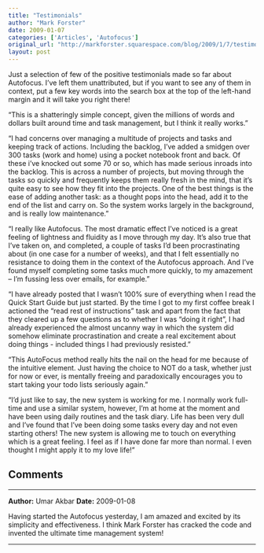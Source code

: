 ```yaml
---
title: "Testimonials"
author: "Mark Forster"
date: 2009-01-07
categories: ['Articles', 'Autofocus']
original_url: "http://markforster.squarespace.com/blog/2009/1/7/testimonials.html"
layout: post
---
```


Just a selection of few of the positive testimonials made so far about Autofocus. I’ve left them unattributed, but if you want to see any of them in context, put a few key words into the search box at the top of the left-hand margin and it will take you right there!

“This is a shatteringly simple concept, given the millions of words and dollars built around time and task management, but I think it really works.”

“I had concerns over managing a multitude of projects and tasks and keeping track of actions. Including the backlog, I’ve added a smidgen over 300 tasks (work and home) using a pocket notebook front and back. Of these i’ve knocked out some 70 or so, which has made serious inroads into the backlog. This is across a number of projects, but moving through the tasks so quickly and frequently keeps them really fresh in the mind, that it’s quite easy to see how they fit into the projects. One of the best things is the ease of adding another task: as a thought pops into the head, add it to the end of the list and carry on. So the system works largely in the background, and is really low maintenance.”

“I really like Autofocus. The most dramatic effect I’ve noticed is a great feeling of lightness and fluidity as I move through my day. It’s also true that I’ve taken on, and completed, a couple of tasks I’d been procrastinating about (in one case for a number of weeks), and that I felt essentially no resistance to doing them in the context of the Autofocus approach. And I’ve found myself completing some tasks much more quickly, to my amazement – I’m fussing less over emails, for example.”

“I have already posted that I wasn’t 100% sure of everything when I read the Quick Start Guide but just started. By the time I got to my first coffee break I actioned the “read rest of instructions” task and apart from the fact that they cleared up a few questions as to whether I was “doing it right”, I had already experienced the almost uncanny way in which the system did somehow eliminate procrastination and create a real excitement about doing things - included things I had previously resisted.”

“This AutoFocus method really hits the nail on the head for me because of the intuitive element. Just having the choice to NOT do a task, whether just for now or ever, is mentally freeing and paradoxically encourages you to start taking your todo lists seriously again.”

“I’d just like to say, the new system is working for me. I normally work full-time and use a similar system, however, I’m at home at the moment and have been using daily routines and the task diary. Life has been very dull and I’ve found that I’ve been doing some tasks every day and not even starting others! The new system is allowing me to touch on everything which is a great feeling. I feel as if I have done far more than normal. I even thought I might apply it to my love life!”


## Comments

---

**Author:** Umar Akbar
**Date:** 2009-01-08

Having started the Autofocus yesterday, I am amazed and excited by its simplicity and effectiveness. I think Mark Forster has cracked the code and invented the ultimate time management system!

---
